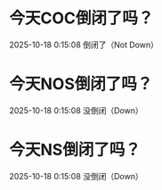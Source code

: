# 今天COC倒闭了吗？

2025-10-18 0:15:08 倒闭了（Not Down）

# 今天NOS倒闭了吗？

2025-10-18 0:15:08 没倒闭（Down）

# 今天NS倒闭了吗？

2025-10-18 0:15:08 没倒闭（Down）

